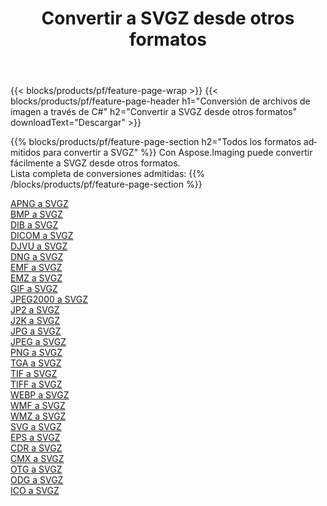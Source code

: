 ﻿---
title: Convertir a SVGZ desde otros formatos 
weight: 3920
url: /es/java/conversion/to/svgz 
lang: es
langdirlevel: 2
locales: zh-hans,ja,it,ru,de,es,fr,nl,id,lt,pl,pt,vi,tr,ko,zh-hant,ar,hi,th,sv,cs,uk,he
description: Usando Aspose.Imaging puede convertir fácilmente a SVGZ desde otros formatos
---

{{< blocks/products/pf/feature-page-wrap >}}
{{< blocks/products/pf/feature-page-header h1="Conversión de archivos de imagen a través de C#" h2="Convertir a SVGZ desde otros formatos" downloadText="Descargar" >}}


{{% blocks/products/pf/feature-page-section  h2="Todos los formatos admitidos para convertir a SVGZ" %}}
Con Aspose.Imaging puede convertir fácilmente a SVGZ desde otros formatos.
<br/>
Lista completa de conversiones admitidas:
{{% /blocks/products/pf/feature-page-section %}}
<div class="container-fluid productfamilypage bg-gray">
    <div class="convertypes bg-gray agp-content section">
        <div class="container">
		<div class="row other-converters">
		    <div class='col-md-2 other-converter remove-lp remove-rp'><a href="/imaging/es/java/conversion/apng-to-svgz" >APNG a SVGZ</a></div>
<div class='col-md-2 other-converter remove-lp remove-rp'><a href="/imaging/es/java/conversion/bmp-to-svgz" >BMP a SVGZ</a></div>
<div class='col-md-2 other-converter remove-lp remove-rp'><a href="/imaging/es/java/conversion/dib-to-svgz" >DIB a SVGZ</a></div>
<div class='col-md-2 other-converter remove-lp remove-rp'><a href="/imaging/es/java/conversion/dicom-to-svgz" >DICOM a SVGZ</a></div>
<div class='col-md-2 other-converter remove-lp remove-rp'><a href="/imaging/es/java/conversion/djvu-to-svgz" >DJVU a SVGZ</a></div>
<div class='col-md-2 other-converter remove-lp remove-rp'><a href="/imaging/es/java/conversion/dng-to-svgz" >DNG a SVGZ</a></div>
<div class='col-md-2 other-converter remove-lp remove-rp'><a href="/imaging/es/java/conversion/emf-to-svgz" >EMF a SVGZ</a></div>
<div class='col-md-2 other-converter remove-lp remove-rp'><a href="/imaging/es/java/conversion/emz-to-svgz" >EMZ a SVGZ</a></div>
<div class='col-md-2 other-converter remove-lp remove-rp'><a href="/imaging/es/java/conversion/gif-to-svgz" >GIF a SVGZ</a></div>
<div class='col-md-2 other-converter remove-lp remove-rp'><a href="/imaging/es/java/conversion/jpeg2000-to-svgz" >JPEG2000 a SVGZ</a></div>
<div class='col-md-2 other-converter remove-lp remove-rp'><a href="/imaging/es/java/conversion/jp2-to-svgz" >JP2 a SVGZ</a></div>
<div class='col-md-2 other-converter remove-lp remove-rp'><a href="/imaging/es/java/conversion/j2k-to-svgz" >J2K a SVGZ</a></div>
<div class='col-md-2 other-converter remove-lp remove-rp'><a href="/imaging/es/java/conversion/jpg-to-svgz" >JPG a SVGZ</a></div>
<div class='col-md-2 other-converter remove-lp remove-rp'><a href="/imaging/es/java/conversion/jpeg-to-svgz" >JPEG a SVGZ</a></div>
<div class='col-md-2 other-converter remove-lp remove-rp'><a href="/imaging/es/java/conversion/png-to-svgz" >PNG a SVGZ</a></div>
<div class='col-md-2 other-converter remove-lp remove-rp'><a href="/imaging/es/java/conversion/tga-to-svgz" >TGA a SVGZ</a></div>
<div class='col-md-2 other-converter remove-lp remove-rp'><a href="/imaging/es/java/conversion/tif-to-svgz" >TIF a SVGZ</a></div>
<div class='col-md-2 other-converter remove-lp remove-rp'><a href="/imaging/es/java/conversion/tiff-to-svgz" >TIFF a SVGZ</a></div>
<div class='col-md-2 other-converter remove-lp remove-rp'><a href="/imaging/es/java/conversion/webp-to-svgz" >WEBP a SVGZ</a></div>
<div class='col-md-2 other-converter remove-lp remove-rp'><a href="/imaging/es/java/conversion/wmf-to-svgz" >WMF a SVGZ</a></div>
<div class='col-md-2 other-converter remove-lp remove-rp'><a href="/imaging/es/java/conversion/wmz-to-svgz" >WMZ a SVGZ</a></div>
<div class='col-md-2 other-converter remove-lp remove-rp'><a href="/imaging/es/java/conversion/svg-to-svgz" >SVG a SVGZ</a></div>
<div class='col-md-2 other-converter remove-lp remove-rp'><a href="/imaging/es/java/conversion/eps-to-svgz" >EPS a SVGZ</a></div>
<div class='col-md-2 other-converter remove-lp remove-rp'><a href="/imaging/es/java/conversion/cdr-to-svgz" >CDR a SVGZ</a></div>
<div class='col-md-2 other-converter remove-lp remove-rp'><a href="/imaging/es/java/conversion/cmx-to-svgz" >CMX a SVGZ</a></div>
<div class='col-md-2 other-converter remove-lp remove-rp'><a href="/imaging/es/java/conversion/otg-to-svgz" >OTG a SVGZ</a></div>
<div class='col-md-2 other-converter remove-lp remove-rp'><a href="/imaging/es/java/conversion/odg-to-svgz" >ODG a SVGZ</a></div>
<div class='col-md-2 other-converter remove-lp remove-rp'><a href="/imaging/es/java/conversion/ico-to-svgz" >ICO a SVGZ</a></div>
                </div>
        </div>
    </div>
</div>
<br/>

